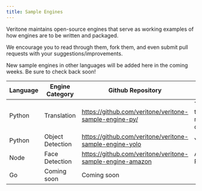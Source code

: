 ```yaml
---
title: Sample Engines
---
```


Veritone maintains open-source engines that serve as working examples of how engines are to be written and packaged.

We encourage you to read through them, fork them, and even submit pull requests with your suggestions/improvements.

New sample engines in other languages will be added here in the coming weeks. Be sure to check back soon!

| Language | Engine Category  | Github Repository                                         | Notes                            |
| -------- | ---------------- | --------------------------------------------------------- | -------------------------------- |
| Python   | Translation      | https://github.com/veritone/veritone-sample-engine-py/    | Translates text into morse code. |
| Python   | Object Detection | https://github.com/veritone/veritone-sample-engine-yolo   | Yolo                             |
| Node     | Face Detection   | https://github.com/veritone/veritone-sample-engine-amazon | Amazon Rekognition               |
| Go       | Coming soon      | Coming soon                                               |                                  |
